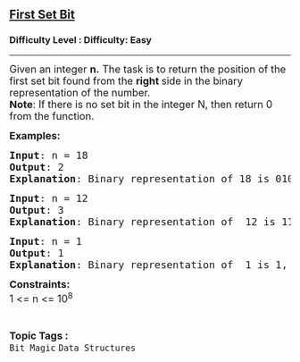 <h2><a href="https://www.geeksforgeeks.org/problems/find-first-set-bit-1587115620/1?page=5&sprint=a663236c31453b969852f9ea22507634&sortBy=submissions">First Set Bit</a></h2><h3>Difficulty Level : Difficulty: Easy</h3><hr><div class="problems_problem_content__Xm_eO"><p><span style="font-size: 18px;">Given an integer <strong>n.</strong> The task is to return the position of the first set bit found from the <strong>right </strong>side in the binary representation of the number.<br><strong>Note</strong>: If there is no set bit in the integer N, then return 0 from the function.&nbsp;&nbsp;</span></p>
<p><span style="font-size: 18px;"><strong>Examples:</strong></span></p>
<pre><span style="font-size: 18px;"><strong>Input</strong>: n = 18
<strong>Output</strong>: 2
<strong>Explanation</strong>: Binary representation of 18 is 010010,the first set bit from the right side is at position 2.</span></pre>
<pre><span style="font-size: 18px;"><strong>Input</strong>: n = 12
<strong>Output</strong>: 3 
<strong>Explanation</strong>: Binary representation of  12 is 1100, the first set bit from the right side is at position 3.<br></span></pre>
<pre><span style="font-size: 18px;"><strong>Input</strong>: n = 1
<strong>Output</strong>: 1
<strong>Explanation</strong>: Binary representation of  1 is 1, the first set bit from the right side is at position 1.</span></pre>
<p><span style="font-size: 18px;"><strong>Constraints:</strong><br>1 &lt;= n &lt;= 10<sup>8</sup></span></p></div><br><p><span style=font-size:18px><strong>Topic Tags : </strong><br><code>Bit Magic</code>&nbsp;<code>Data Structures</code>&nbsp;